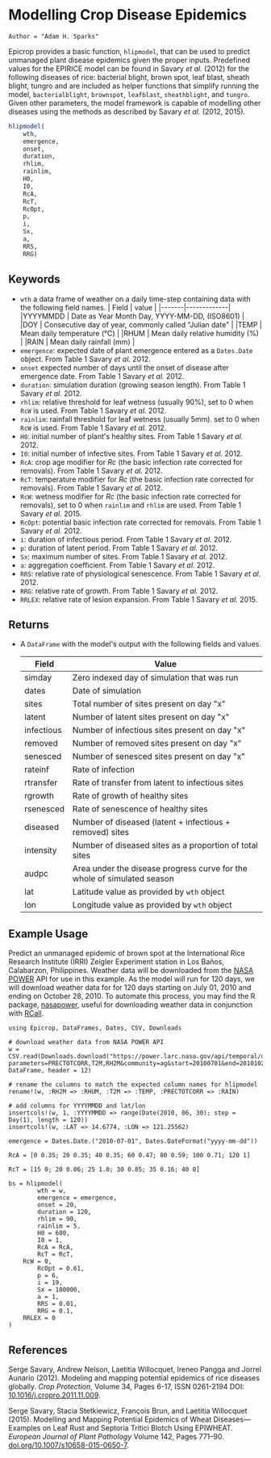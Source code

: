 # Modelling Crop Disease Epidemics

```@meta
Author = "Adam H. Sparks"
```

Epicrop provides a basic function, `hlipmodel`, that can be used to predict unmanaged plant disease epidemics given the proper inputs.
Predefined values for the EPIRICE model can be found in Savary _et al._ (2012) for the following diseases of rice: bacterial blight, brown spot, leaf blast, sheath blight, tungro and are included as helper functions that simplify running the model, `bacterialblight`, `brownspot`, `leafblast`, `sheathblight`, and `tungro`.
Given other parameters, the model framework is capable of modelling other diseases using the methods as described by Savary _et al._ (2012, 2015).

```julia
hlipmodel(
    wth,
    emergence,
    onset,
    duration,
    rhlim,
    rainlim,
    H0,
    I0,
    RcA,
    RcT,
    RcOpt,
    p,
    i,
    Sx,
    a,
    RRS,
    RRG)
```

## Keywords

- `wth` a data frame of weather on a daily time-step containing data with the following field names.
  | Field | value |
  |-------|-------------|
  |YYYYMMDD | Date as Year Month Day, YYYY-MM-DD, (ISO8601) |
  |DOY |  Consecutive day of year, commonly called "Julian date" |
  |TEMP | Mean daily temperature (°C) |
  |RHUM | Mean daily relative humidity (%) |
  |RAIN | Mean daily rainfall (mm) |
- `emergence`: expected date of plant emergence entered as a `Dates.Date` object. From Table 1 Savary _et al._ 2012.
- `onset` expected number of days until the onset of disease after emergence date. From Table 1 Savary _et al._ 2012.
- `duration`: simulation duration (growing season length). From Table 1 Savary _et al._ 2012.
- `rhlim`: relative threshold for leaf wetness (usually 90%), set to 0 when `RcW` is used. From Table 1 Savary _et al._ 2012.
- `rainlim`: rainfall threshold for leaf wetness (usually 5mm). set to 0 when `RcW` is used. From Table 1 Savary _et al._ 2012.
- `H0`: initial number of plant's healthy sites. From Table 1 Savary _et al._ 2012.
- `I0`: initial number of infective sites. From Table 1 Savary _et al._ 2012.
- `RcA`: crop age modifier for *Rc* (the basic infection rate corrected for removals). From Table 1 Savary _et al._ 2012.
- `RcT`: temperature modifier for *Rc* (the basic infection rate corrected for removals). From Table 1 Savary _et al._ 2012.
- `RcW`: wetness modifier for *Rc* (the basic infection rate corrected for removals), set to 0 when `rainlim` and `rhlim` are used. From Table 1 Savary _et al._ 2015.
- `RcOpt`: potential basic infection rate corrected for removals. From Table 1 Savary _et al._ 2012.
- `i`: duration of infectious period. From Table 1 Savary _et al._ 2012.
- `p`: duration of latent period. From Table 1 Savary _et al._ 2012.
- `Sx`: maximum number of sites. From Table 1 Savary _et al._ 2012.
- `a`: aggregation coefficient. From Table 1 Savary _et al._ 2012.
- `RRS`: relative rate of physiological senescence. From Table 1 Savary _et al._ 2012.
- `RRG`: relative rate of growth. From Table 1 Savary _et al._ 2012.
- `RRLEX`: relative rate of lesion expansion. From Table 1 Savary _et al._ 2015.

## Returns

- A `DataFrame` with the model's output with the following fields and values.

  | Field | Value |
  |-------|-------------|
  |simday | Zero indexed day of simulation that was run |
  |dates |  Date of simulation |
  |sites | Total number of sites present on day "x" |
  |latent | Number of latent sites present on day "x" |
  |infectious | Number of infectious sites present on day "x" |
  |removed | Number of removed sites present on day "x" |
  |senesced | Number of senesced sites present on day "x" |
  |rateinf | Rate of infection | 
  |rtransfer | Rate of transfer from latent to infectious sites |
  |rgrowth | Rate of growth of healthy sites |
  |rsenesced | Rate of senescence of healthy sites |
  |diseased | Number of diseased (latent + infectious + removed) sites |
  |intensity | Number of diseased sites as a proportion of total sites |
  |audpc | Area under the disease progress curve for the whole of simulated season |
  |lat | Latitude value as provided by `wth` object |
  |lon | Longitude value as provided by `wth` object |

## Example Usage

Predict an unmanaged epidemic of brown spot at the International Rice Research Institute (IRRI) Zeigler Experiment station in Los Baños, Calabarzon, Philippines.
Weather data will be downloaded from the [NASA POWER](https://power.larc.nasa.gov) API for use in this example.
As the model will run for 120 days, we will download weather data for for 120 days starting on July 01, 2010 and ending on October 28, 2010.
To automate this process, you may find the R package, [nasapower](https://cran.r-project.org/web/packages/nasapower/index.html), useful for
downloading weather data in conjunction with [RCall](https://github.com/JuliaInterop/RCall.jl).

```@example
using Epicrop, DataFrames, Dates, CSV, Downloads

# download weather data from NASA POWER API
w = CSV.read(Downloads.download("https://power.larc.nasa.gov/api/temporal/daily/point?parameters=PRECTOTCORR,T2M,RH2M&community=ag&start=20100701&end=20101028&latitude=14.6774&longitude=121.25562&format=csv&time_standard=utc&user=Epicropjl"), DataFrame, header = 12)

# rename the columns to match the expected column names for hlipmodel
rename!(w, :RH2M => :RHUM, :T2M => :TEMP, :PRECTOTCORR => :RAIN)

# add columns for YYYYMMDD and lat/lon
insertcols!(w, 1, :YYYYMMDD => range(Date(2010, 06, 30); step = Day(1), length = 120))
insertcols!(w, :LAT => 14.6774, :LON => 121.25562)

emergence = Dates.Date.("2010-07-01", Dates.DateFormat("yyyy-mm-dd"))

RcA = [0 0.35; 20 0.35; 40 0.35; 60 0.47; 80 0.59; 100 0.71; 120 1]

RcT = [15 0; 20 0.06; 25 1.0; 30 0.85; 35 0.16; 40 0]

bs = hlipmodel(
		wth = w,
		emergence = emergence,
		onset = 20,
		duration = 120,
		rhlim = 90,
		rainlim = 5,
		H0 = 600,
		I0 = 1,
		RcA = RcA,
		RcT = RcT,
    RcW = 0,
		RcOpt = 0.61,
		p = 6,
		i = 19,
		Sx = 100000,
		a = 1,
		RRS = 0.01,
		RRG = 0.1,
    RRLEX = 0
)
```

## References

Serge Savary, Andrew Nelson, Laetitia Willocquet, Ireneo Pangga and Jorrel Aunario (2012). Modeling and mapping potential epidemics of rice diseases globally. _Crop Protection_, Volume 34, Pages 6-17, ISSN 0261-2194 DOI: [10.1016/j.cropro.2011.11.009](https://doi.org/10.1016/j.cropro.2011.11.009).

Serge Savary, Stacia Stetkiewicz, François Brun, and Laetitia Willocquet (2015). Modelling and Mapping Potential Epidemics of Wheat Diseases—Examples on Leaf Rust and Septoria Tritici Blotch Using EPIWHEAT. _European Journal of Plant Pathology_ Volume 142, Pages 771–90. [doi.org/10.1007/s10658-015-0650-7](https://doi.org/10.1007/s10658-015-0650-7).
